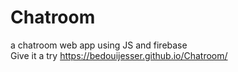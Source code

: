 # Chatroom
a chatroom web app using JS and firebase <br>
Give it a try
https://bedouijesser.github.io/Chatroom/
